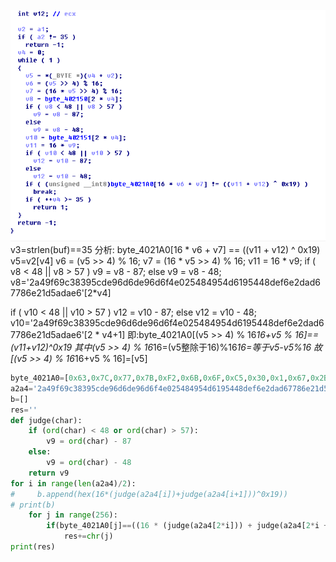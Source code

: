 ![](1.png)
v3=strlen(buf)==35
分析:
byte_4021A0[16 * v6 + v7] == ((v11 + v12) ^ 0x19)
v5=v2[v4]
v6 = (v5 >> 4) % 16;
v7 = (16 * v5 >> 4) % 16;
v11 = 16 * v9;
if ( v8 < 48 || v8 > 57 )
      v9 = v8 - 87;
    else
      v9 = v8 - 48;
v8='2a49f69c38395cde96d6de96d6f4e025484954d6195448def6e2dad67786e21d5adae6'[2*v4]

   if ( v10 < 48 || v10 > 57 )
      v12 = v10 - 87;
    else
      v12 = v10 - 48;
v10='2a49f69c38395cde96d6de96d6f4e025484954d6195448def6e2dad67786e21d5adae6'[2 * v4+1]
即:byte_4021A0[(v5 >> 4) % 16*16+v5 % 16]==(v11+v12)^0x19
其中(v5 >> 4) % 16*16=(v5整除于16)%16*16=等于v5-v5%16
故[(v5 >> 4) % 16*16+v5 % 16]=[v5]

```python
byte_4021A0=[0x63,0x7C,0x77,0x7B,0xF2,0x6B,0x6F,0xC5,0x30,0x1,0x67,0x2B,0xFE,0xD7,0xAB,0x76,0xCA,0x82,0xC9,0x7D,0xFA,0x59,0x47,0xF0,0xAD,0xD4,0xA2,0xAF,0x9C,0xA4,0x72,0xC0,0xB7,0xFD,0x93,0x26,0x36,0x3F,0xF7,0xCC,0x34,0xA5,0xE5,0xF1,0x71,0xD8,0x31,0x15,0x4,0xC7,0x23,0xC3,0x18,0x96,0x5,0x9A,0x7,0x12,0x80,0xE2,0xEB,0x27,0xB2,0x75,0x9,0x83,0x2C,0x1A,0x1B,0x6E,0x5A,0xA0,0x52,0x3B,0xD6,0xB3,0x29,0xE3,0x2F,0x84,0x53,0xD1,0x0,0xED,0x20,0xFC,0xB1,0x5B,0x6A,0xCB,0xBE,0x39,0x4A,0x4C,0x58,0xCF,0xD0,0xEF,0xAA,0xFB,0x43,0x4D,0x33,0x85,0x45,0xF9,0x2,0x7F,0x50,0x3C,0x9F,0xA8,0x51,0xA3,0x40,0x8F,0x92,0x9D,0x38,0xF5,0xBC,0xB6,0xDA,0x21,0x10,0xFF,0xF3,0xD2,0xCD,0x0C,0x13,0xEC,0x5F,0x97,0x44,0x17,0xC4,0xA7,0x7E,0x3D,0x64,0x5D,0x19,0x73,0x60,0x81,0x4F,0xDC,0x22,0x2A,0x90,0x88,0x46,0xEE,0xB8,0x14,0xDE,0x5E,0x0B,0xDB,0xE0,0x32,0x3A,0x0A,0x49,0x6,0x24,0x5C,0xC2,0xD3,0xAC,0x62,0x91,0x95,0xE4,0x79,0xE7,0xC8,0x37,0x6D,0x8D,0xD5,0x4E,0xA9,0x6C,0x56,0xF4,0xEA,0x65,0x7A,0xAE,0x8,0xBA,0x78,0x25,0x2E,0x1C,0xA6,0xB4,0xC6,0xE8,0xDD,0x74,0x1F,0x4B,0xBD,0x8B,0x8A,0x70,0x3E,0xB5,0x66,0x48,0x3,0xF6,0x0E,0x61,0x35,0x57,0xB9,0x86,0xC1,0x1D,0x9E,0xE1,0xF8,0x98,0x11,0x69,0xD9,0x8E,0x94,0x9B,0x1E,0x87,0xE9,0xCE,0x55,0x28,0xDF,0x8C,0xA1,0x89,0x0D,0xBF,0xE6,0x42,0x68,0x41,0x99,0x2D,0x0F,0xB0,0x54,0xBB,0x16,0x48]
a2a4='2a49f69c38395cde96d6de96d6f4e025484954d6195448def6e2dad67786e21d5adae6'
b=[]
res=''
def judge(char):
    if (ord(char) < 48 or ord(char) > 57):
        v9 = ord(char) - 87
    else:
        v9 = ord(char) - 48
    return v9
for i in range(len(a2a4)/2):
#     b.append(hex(16*(judge(a2a4[i])+judge(a2a4[i+1]))^0x19))
# print(b)
    for j in range(256):
        if(byte_4021A0[j]==((16 * (judge(a2a4[2*i])) + judge(a2a4[2*i + 1])) ^ 0x19)):
            res+=chr(j)
print(res)
```